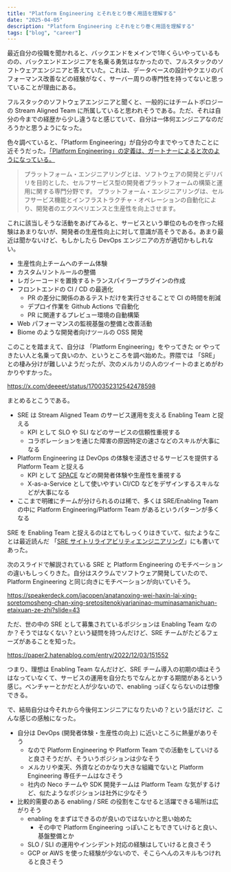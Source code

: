 ```yaml
---
title: "Platform Engineering とそれをとり巻く用語を理解する"
date: "2025-04-05"
description: "Platform Engineering とそれをとり巻く用語を理解する"
tags: ["blog", "career"]
---
```


最近自分の役職を聞かれると、バックエンドをメインで1年くらいやっているものの、バックエンドエンジニアを名乗る勇気はなかったので、フルスタックのソフトウェアエンジニアと答えていた。これは、データベースの設計やクエリのパフォーマンス改善などの経験がなく、サーバー周りの専門性を持ってないと思っていることが理由にある。

フルスタックのソフトウェアエンジニアと聞くと、一般的にはチームトポロジーの Stream Aligned Team に所属していると思われそうである。ただ、それは自分の今までの経歴から少し違うなと感じていて、自分は一体何エンジニアなのだろうかと思うようになった。

色々調べていると、「Platform Engineering」が自分の今までやってきたことに近そうだった。[「Platform Engineering」の定義は、ガートナーによると次のようになっている。](https://www.gartner.co.jp/ja/articles/what-is-platform-engineering)

> プラットフォーム・エンジニアリングとは、ソフトウェアの開発とデリバリを目的とした、セルフサービス型の開発者プラットフォームの構築と運用に関する専門分野です。
> プラットフォーム・エンジニアリングは、セルフサービス機能とインフラストラクチャ・オペレーションの自動化により、開発者のエクスペリエンスと生産性を向上させます。

これに該当しそうな活動をあげてみると、サービスという単位のものを作った経験はあまりないが、開発者の生産性向上に対して意識が高そうである。あまり最近は聞かないけど、もしかしたら DevOps エンジニアの方が適切かもしれない。

- 生産性向上チームへのチーム体験
- カスタムリントルールの整備
- レガシーコードを置換するトランスパイラープラグインの作成
- フロントエンドの CI / CD の最適化
  - PR の差分に関係のあるテストだけを実行させることで CI の時間を削減
  - デプロイ作業を Github Actions で自動化
  - PR に関連するプレビュー環境の自動構築
- Web パフォーマンスの監視基盤の整備と改善活動
- Biome のような開発者向けツールの OSS 開発

このことを踏まえて、自分は 「Platform Engineering」をやってきた or やってきたい人と名乗って良いのか、というところを調べ始めた。界隈では 「SRE」との棲み分けが難しいようだったが、次のメルカリの人のツイートのまとめがわかりやすかった。

https://x.com/deeeet/status/1700352312542478598

まとめるとこうである。

- SRE は Stream Aligned Team のサービス運用を支える Enabling Team と捉える
  - KPI として SLO や SLI などのサービスの信頼性重視する
  - コラボレーションを通じた障害の原因特定の速さなどのスキルが大事になる
- Platform Engineering は DevOps の体験を浸透させるサービスを提供する Platform Team と捉える
  - KPI として [SPACE](https://queue.acm.org/detail.cfm?id=3454124) などの開発者体験や生産性を重視する
  - X-as-a-Service として使いやすい CI/CD などをデザインするスキルなどが大事になる
- ここまで明確にチームが分けられるのは稀で、多くは SRE/Enabling Team の中に Platform Engineering/Platform Team があるというパターンが多くなる

SRE を Enabling Team と捉えるのはとてもしっくりはきていて、似たようなことは最近読んだ 「[SRE サイトリライアビリティエンジニアリング](https://www.oreilly.co.jp/books/9784873117911/)」にも書いてあった。

次のスライドで解説されている SRE と Platform Engineering のモチベーションの違いもしっくりきた。自分はスクラムでソフトウェア開発していたので、Platform Engineering と同じ向きにモチベーションが向いていそう。

https://speakerdeck.com/jacopen/anatanoxing-wei-haxin-lai-xing-soretomosheng-chan-xing-sretositenokiyarianinao-muminasamanichuan-etaixuan-ze-zhi?slide=43

ただ、世の中の SRE として募集されているポジションは Enabling Team なのか？そうではなくない？という疑問を持つんだけど、SRE チームがたどるフェーズがあることを知った。

https://paper2.hatenablog.com/entry/2022/12/03/151552

つまり、理想は Enabling Team なんだけど、SRE チーム導入の初期の頃はそうはなっていなくて、サービスの運用を自分たちでなんとかする期間があるという感じ。ベンチャーとかだと人が少ないので、enabling っぽくならないのは想像できる。

で、結局自分は今それから今後何エンジニアになりたいの？という話だけど、こんな感じの感触になった。

- 自分は DevOps (開発者体験・生産性の向上) に近いところに熱量がありそう
  - なので Platform Engineering や Platform Team での活動をしていけると良さそうだが、そういうポジションは少なそう
  - メルカリや楽天、外資などのかなり大きな組織でないと Platform Engineering 専任チームはなさそう
  - 社内の Neco チームや SDK 開発チームは Platform Team な気がするけど、似たようなポジションは社外に少なそう
- 比較的需要のある enabling / SRE の役割をこなせると活躍できる場所は広がりそう
  - enabling をまずはできるのが良いのではないかと思い始めた
    - その中で Platform Engineering っぽいこともできていけると良い、基盤整備とか
  - SLO / SLI の運用やインシデント対応の経験はしていけると良さそう
  - GCP or AWS を使った経験が少ないので、そこらへんのスキルもつけれると良さそう
